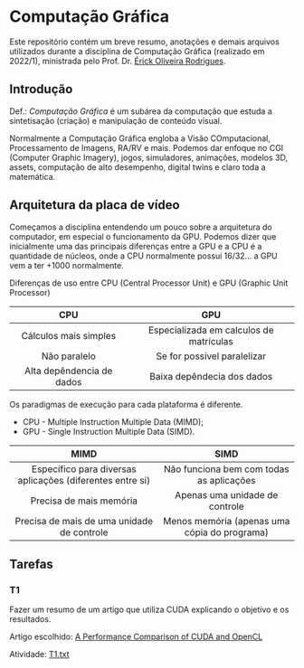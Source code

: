 # Computação Gráfica

Este repositório contém um breve resumo, anotações e demais arquivos utilizados durante a disciplina de Computação Gráfica (realizado em 2022/1), ministrada pelo Prof. Dr. [Érick Oliveira Rodrigues](https://sites.google.com/view/ppgee-pb/pesquisadores/%C3%A9rick-oliveira-rodrigues).

## Introdução

Def.: *Computação Gráfica* é um subárea da computação que estuda a sintetisação (criação) e manipulação de conteúdo visual.

Normalmente a Computação Gráfica engloba a Visão COmputacional, Processamento de Imagens, RA/RV e mais. Podemos dar enfoque no CGI (Computer Graphic Imagery), jogos, simuladores, animações, modelos 3D, assets, computação de alto desempenho, digital twins e claro toda a matemática.

## Arquitetura da placa de vídeo

Começamos a disciplina entendendo um pouco sobre a arquitetura do computador, em especial o funcionamento da GPU. Podemos dizer que inicialmente uma das principais diferenças entre a GPU e a CPU é a quantidade de núcleos, onde a CPU normalmente possui 16/32... a GPU vem a ter +1000 normalmente.

Diferenças de uso entre CPU (Central Processor Unit) e GPU (Graphic Unit Processor)

| CPU | GPU
:----:| :----:
| Cálculos mais simples | Especializada em calculos de matrículas
| Não paralelo | Se for possível paralelizar
| Alta depêndencia de dados | Baixa depêndecia dos dados

Os paradigmas de execução para cada plataforma é diferente.

* CPU - Multiple Instruction Multiple Data (MIMD);
* GPU - Single Instruction Multiple Data (SIMD).

| MIMD | SIMD
:----:|:----:
| Específico para diversas aplicações (diferentes entre si) | Não funciona bem com todas as aplicações
| Precisa de mais memória | Apenas uma unidade de controle
| Precisa de mais de uma unidade de controle | Menos memória (apenas uma cópia do programa)

## Tarefas

### T1

Fazer um resumo de um artigo que utiliza CUDA explicando o objetivo e os resultados.

Artigo escolhido: [A Performance Comparison of CUDA and OpenCL](https://arxiv.org/abs/1005.2581)

Atividade: [T1.txt](https://github.com/vitor-o-s/UTFPR/tree/main/Computacao_Grafica)
